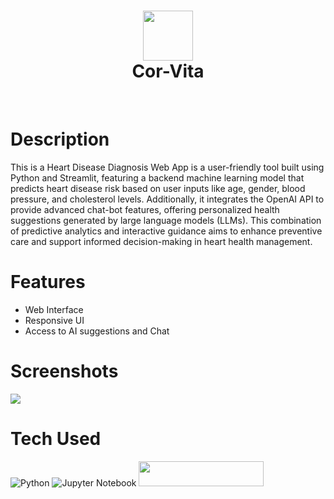 <div align="center">
      <h1> <img src="https://encrypted-tbn0.gstatic.com/images?q=tbn:ANd9GcR5ygGykbnDRbqBNwJSnpfuBk4pPkfug2xILw&s" width="80px"><br/>Cor-Vita</h1>
     </div>
<p align="center"> <a href="https://www.onlyakarsh.com" target="_blank"><img alt="" src="https://img.shields.io/badge/Website-EA4C89?style=normal&logo=dribbble&logoColor=white" style="vertical-align:center" /></a> <a href="https://x.com/only_akarsh" target="_blank"><img alt="" src="https://img.shields.io/badge/Twitter-1DA1F2?style=normal&logo=twitter&logoColor=white" style="vertical-align:center" /></a> <a href="https://www.instagram.com/only_akarsh" target="_blank"><img alt="" src="https://img.shields.io/badge/Instagram-E4405F?style=normal&logo=instagram&logoColor=white" style="vertical-align:center" /></a> <a href="https://www.linkedin.com/in/akarsh3053}" target="_blank"><img alt="" src="https://img.shields.io/badge/LinkedIn-0077B5?style=normal&logo=linkedin&logoColor=white" style="vertical-align:center" /></a> </p>

# Description
This is a Heart Disease Diagnosis Web App is a user-friendly tool built using Python and Streamlit, featuring a backend machine learning model that predicts heart disease risk based on user inputs like age, gender, blood pressure, and cholesterol levels. Additionally, it integrates the OpenAI API to provide advanced chat-bot features, offering personalized health suggestions generated by large language models (LLMs). This combination of predictive analytics and interactive guidance aims to enhance preventive care and support informed decision-making in heart health management.

# Features
- Web Interface
- Responsive UI 
- Access to AI suggestions and Chat

# Screenshots
 <img src="https://storage.googleapis.com/s4a-prod-share-preview/default/st_app_screenshot_image/8ad86417-ab1e-4152-a6c2-e07f4cd792ea/Raw_App_Screenshot.png">
 
# Tech Used
 ![Python](https://img.shields.io/badge/python-3670A0?style=for-the-badge&logo=python&logoColor=ffdd54) ![Jupyter Notebook](https://img.shields.io/badge/jupyter-%23FA0F00.svg?style=for-the-badge&logo=jupyter&logoColor=white) <img src="https://streamlit.io/images/brand/streamlit-logo-secondary-colormark-darktext.svg" width="200" height="40"/>

 
    
